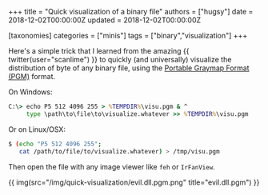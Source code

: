 +++
title = "Quick visualization of a binary file"
authors = ["hugsy"]
date = 2018-12-02T00:00:00Z
updated = 2018-12-02T00:00:00Z

[taxonomies]
categories = ["minis"]
tags = ["binary","visualization"]
+++


Here's a simple trick that I learned from the amazing  {{ twitter(user="scanlime") }} to quickly (and universally) visualize the distribution of byte of any binary file, using the [Portable Graymap Format (PGM)](https://en.wikipedia.org/wiki/Netpbm_format) format.

On Windows:
```bat
C:\> echo P5 512 4096 255 > %TEMPDIR%\visu.pgm & ^
     type \path\to\file\to\visualize.whatever >> %TEMPDIR%\visu.pgm
```

Or on Linux/OSX:
```bash
$ (echo "P5 512 4096 255";
   cat /path/to/file/to/visualize.whatever) > /tmp/visu.pgm
```

Then open the file with any image viewer like `feh` or `IrFanView`.

{{ img(src="/img/quick-visualization/evil.dll.pgm.png" title="evil.dll.pgm") }}
